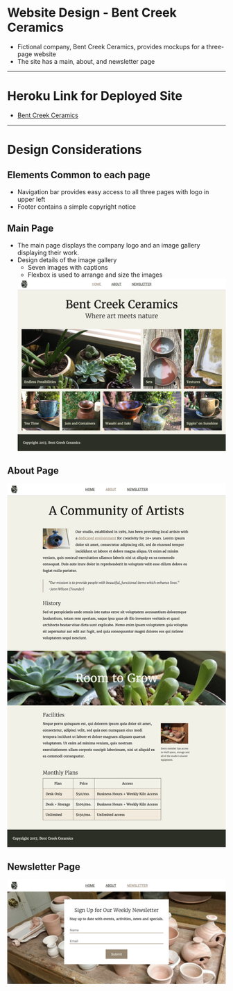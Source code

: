 # Website Design - Bent Creek Ceramics
- Fictional company, Bent Creek Ceramics, provides mockups for a three-page website
- The site has a main, about, and newsletter page

---

# Heroku Link for Deployed Site
- [Bent Creek Ceramics](https://secret-dawn-47749.herokuapp.com/index.html)

---

# Design Considerations

## Elements Common to each page
- Navigation bar provides easy access to all three pages with logo in upper left
- Footer contains a simple copyright notice

## Main Page
- The main page displays the company logo and an image gallery displaying their work.
- Design details of the image gallery
  - Seven images with captions
  - Flexbox is used to arrange and size the images
  <img src="mockups/home-page-layout.png" width="600">


## About Page

<img src="mockups/about-page-layout.png" width="600">

## Newsletter Page

<img src="mockups/newsletter-page-layout.png" width="600">







